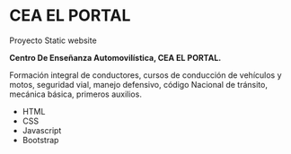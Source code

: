 # CEA EL PORTAL

 Proyecto Static website 
 
 **Centro De Enseñanza Automovilística, CEA EL PORTAL.**
 
Formación integral de conductores, cursos de conducción de vehículos y motos, seguridad vial, manejo defensivo, código Nacional de tránsito, mecánica básica, primeros auxilios.
 

- HTML
- CSS
- Javascript
- Bootstrap
